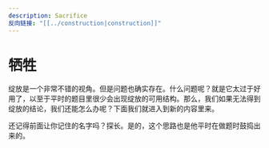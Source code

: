 ```yaml
---
description: Sacrifice
反向链接: "[[../construction|construction]]"
---
```


# 牺牲

绽放是一个非常不错的视角。但是问题也确实存在。什么问题呢？就是它太过于好用了，以至于平时的题目里很少会出现绽放的可用结构。那么，我们如果无法得到绽放的结论，我们还能怎么办呢？下面我们就进入到新的内容里来。

还记得前面让你记住的名字吗？探长。是的，这个思路也是他平时在做题时鼓捣出来的。
